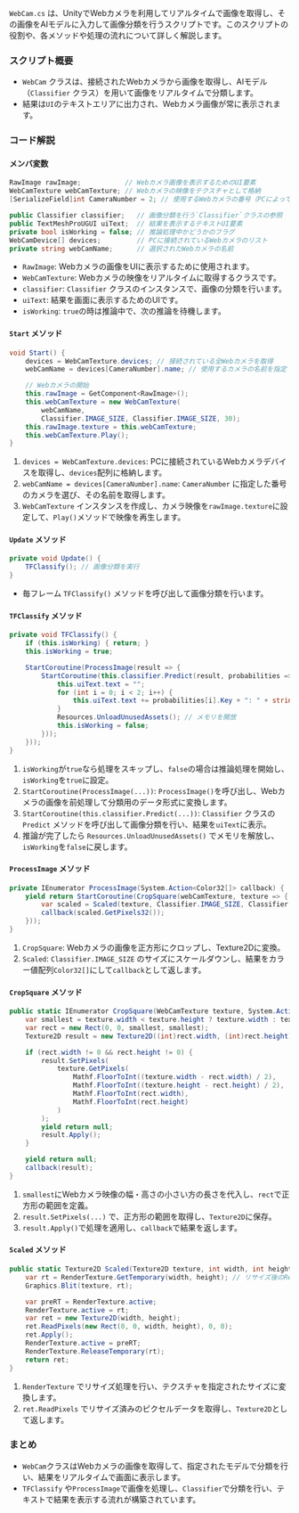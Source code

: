 `WebCam.cs` は、UnityでWebカメラを利用してリアルタイムで画像を取得し、その画像をAIモデルに入力して画像分類を行うスクリプトです。このスクリプトの役割や、各メソッドや処理の流れについて詳しく解説します。

### スクリプト概要
- `WebCam` クラスは、接続されたWebカメラから画像を取得し、AIモデル（`Classifier` クラス）を用いて画像をリアルタイムで分類します。
- 結果は`UI`のテキストエリアに出力され、Webカメラ画像が常に表示されます。

### コード解説

#### メンバ変数
```csharp
RawImage rawImage;           // Webカメラ画像を表示するためのUI要素
WebCamTexture webCamTexture; // Webカメラの映像をテクスチャとして格納
[SerializeField]int CameraNumber = 2; // 使用するWebカメラの番号（PCによって異なる）

public Classifier classifier;   // 画像分類を行う`Classifier`クラスの参照
public TextMeshProUGUI uiText;  // 結果を表示するテキストUI要素
private bool isWorking = false; // 推論処理中かどうかのフラグ
WebCamDevice[] devices;         // PCに接続されているWebカメラのリスト
private string webCamName;      // 選択されたWebカメラの名前
```

- `RawImage`: Webカメラの画像をUIに表示するために使用されます。
- `WebCamTexture`: Webカメラの映像をリアルタイムに取得するクラスです。
- `classifier`: `Classifier` クラスのインスタンスで、画像の分類を行います。
- `uiText`: 結果を画面に表示するためのUIです。
- `isWorking`: `true`の時は推論中で、次の推論を待機します。

#### `Start` メソッド
```csharp
void Start() {
    devices = WebCamTexture.devices; // 接続されている全Webカメラを取得
    webCamName = devices[CameraNumber].name; // 使用するカメラの名前を指定

    // Webカメラの開始
    this.rawImage = GetComponent<RawImage>();
    this.webCamTexture = new WebCamTexture(
        webCamName,
        Classifier.IMAGE_SIZE, Classifier.IMAGE_SIZE, 30);
    this.rawImage.texture = this.webCamTexture;
    this.webCamTexture.Play();
}
```
1. `devices = WebCamTexture.devices`: PCに接続されているWebカメラデバイスを取得し、`devices`配列に格納します。
2. `webCamName = devices[CameraNumber].name`: `CameraNumber` に指定した番号のカメラを選び、その名前を取得します。
3. `WebCamTexture` インスタンスを作成し、カメラ映像を`rawImage.texture`に設定して、`Play()`メソッドで映像を再生します。

#### `Update` メソッド
```csharp
private void Update() {
    TFClassify(); // 画像分類を実行
}
```
- 毎フレーム `TFClassify()` メソッドを呼び出して画像分類を行います。

#### `TFClassify` メソッド
```csharp
private void TFClassify() {
    if (this.isWorking) { return; }
    this.isWorking = true;

    StartCoroutine(ProcessImage(result => {
        StartCoroutine(this.classifier.Predict(result, probabilities => {
            this.uiText.text = "";
            for (int i = 0; i < 2; i++) {
                this.uiText.text += probabilities[i].Key + ": " + string.Format("{0:0.000}%", probabilities[i].Value) + "\n";
            }
            Resources.UnloadUnusedAssets(); // メモリを開放
            this.isWorking = false;
        }));
    }));
}
```
1. `isWorking`が`true`なら処理をスキップし、`false`の場合は推論処理を開始し、`isWorking`を`true`に設定。
2. `StartCoroutine(ProcessImage(...))`: `ProcessImage()`を呼び出し、Webカメラの画像を前処理して分類用のデータ形式に変換します。
3. `StartCoroutine(this.classifier.Predict(...))`: `Classifier` クラスの `Predict` メソッドを呼び出して画像分類を行い、結果を`uiText`に表示。
4. 推論が完了したら `Resources.UnloadUnusedAssets()` でメモリを解放し、`isWorking`を`false`に戻します。

#### `ProcessImage` メソッド
```csharp
private IEnumerator ProcessImage(System.Action<Color32[]> callback) {
    yield return StartCoroutine(CropSquare(webCamTexture, texture => {
        var scaled = Scaled(texture, Classifier.IMAGE_SIZE, Classifier.IMAGE_SIZE);                                 
        callback(scaled.GetPixels32());
    }));
}
```
1. `CropSquare`: Webカメラの画像を正方形にクロップし、Texture2Dに変換。
2. `Scaled`: `Classifier.IMAGE_SIZE` のサイズにスケールダウンし、結果をカラー値配列`Color32[]`にして`callback`として返します。

#### `CropSquare` メソッド
```csharp
public static IEnumerator CropSquare(WebCamTexture texture, System.Action<Texture2D> callback) {
    var smallest = texture.width < texture.height ? texture.width : texture.height;
    var rect = new Rect(0, 0, smallest, smallest);
    Texture2D result = new Texture2D((int)rect.width, (int)rect.height);

    if (rect.width != 0 && rect.height != 0) {
        result.SetPixels(
            texture.GetPixels(
                Mathf.FloorToInt((texture.width - rect.width) / 2),
                Mathf.FloorToInt((texture.height - rect.height) / 2),
                Mathf.FloorToInt(rect.width),
                Mathf.FloorToInt(rect.height)
            )
        );
        yield return null;
        result.Apply();
    }

    yield return null;
    callback(result);
}
```
1. `smallest`にWebカメラ映像の幅・高さの小さい方の長さを代入し、`rect`で正方形の範囲を定義。
2. `result.SetPixels(...)` で、正方形の範囲を取得し、`Texture2D`に保存。
3. `result.Apply()`で処理を適用し、`callback`で結果を返します。

#### `Scaled` メソッド
```csharp
public static Texture2D Scaled(Texture2D texture, int width, int height) {       
    var rt = RenderTexture.GetTemporary(width, height); // リサイズ後のRenderTextureの生成
    Graphics.Blit(texture, rt);

    var preRT = RenderTexture.active;
    RenderTexture.active = rt;
    var ret = new Texture2D(width, height);
    ret.ReadPixels(new Rect(0, 0, width, height), 0, 0);
    ret.Apply();
    RenderTexture.active = preRT;
    RenderTexture.ReleaseTemporary(rt);
    return ret;
}
```
1. `RenderTexture` でリサイズ処理を行い、テクスチャを指定されたサイズに変換します。
2. `ret.ReadPixels` でリサイズ済みのピクセルデータを取得し、`Texture2D`として返します。

### まとめ
- `WebCam`クラスはWebカメラの画像を取得して、指定されたモデルで分類を行い、結果をリアルタイムで画面に表示します。
- `TFClassify` や`ProcessImage`で画像を処理し、`Classifier`で分類を行い、テキストで結果を表示する流れが構築されています。